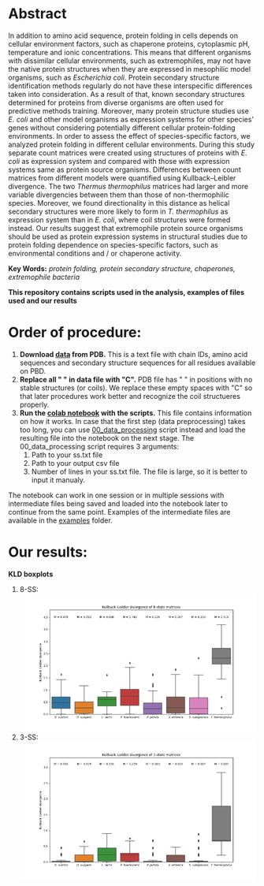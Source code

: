 # Abstract

In addition to amino acid sequence, protein folding in cells depends on cellular environment factors, such as chaperone proteins, cytoplasmic pH, temperature and ionic concentrations. This means that different organisms with dissimilar cellular environments, such as extremophiles, may not have the native protein structures when they are expressed in mesophilic model organisms, such as *Escherichia coli*. Protein secondary structure identification methods regularly do not have these interspecific differences taken into consideration. As a result of that, known secondary structures determined for proteins from diverse organisms are often used for predictive methods training. Moreover, many protein structure studies use *E. coli* and other model organisms as expression systems for other species’ genes without considering potentially different cellular protein-folding environments. In order to assess the effect of species-specific factors, we analyzed protein folding in different cellular environments. During this study separate count matrices were created using structures of proteins with *E. coli* as expression system and compared with those with expression systems same as protein source organisms. Differences between count matrices from different models were quantified using Kullback–Leibler divergence. The two *Thermus thermophilus* matrices had larger and more variable divergencies between them than those of non-thermophilic species. Moreover, we found directionality in this distance as helical secondary structures were more likely to form in *T. thermophilus* as expression system than in *E. coli*, where coil structures were formed instead. Our results suggest that extremophile protein source organisms should be used as protein expression systems in structural studies due to protein folding dependence on species-specific factors, such as environmental conditions and / or chaperone activity.

**Key Words:** *protein folding, protein secondary structure, chaperones, extremophile bacteria*

**This repository contains scripts used in the analysis, examples of files used and our results**

# Order of procedure:
1) **Download [data](https://cdn.rcsb.org/etl/kabschSander/ss.txt.gz) from PDB.** This is a text file with chain IDs, amino acid sequences and secondary structure sequences for all residues available on PBD.
2) **Replace all " " in data file with "C".** PDB file has " " in positions with no stable structures (or coils). We replace these empty spaces with "C" so that later procedures work better and recognize the coil structueres properly.
3) **Run the [colab notebook](scripts/SS_and_expression_systems_v1.ipynb) with the scripts.** This file contains information on how it works. In case that the first step (data preprocessing) takes too long, you can use [00_data_processing](scripts/00_data_processing.py) script instead and load the resulting file into the notebook on the next stage. The 00_data_processing script requires 3 arguments:
    1. Path to your ss.txt file
    2. Path to your output csv file
    3. Number of lines in your ss.txt file. The file is large, so it is better to input it manualy.

The notebook can work in one session or in multiple sessions with intermediate files being saved and loaded into the notebook later to continue from the same point. Examples of the intermediate files are available in the [examples](examples) folder.

# Our results:
**KLD boxplots**
1) 8-SS:
![8-SS_KLD](results/KLD_boxplots/08_KLD_split_8.png)
2) 3-SS:
![3-SS_KLD](results/KLD_boxplots/08_KLD_split_3.png)
